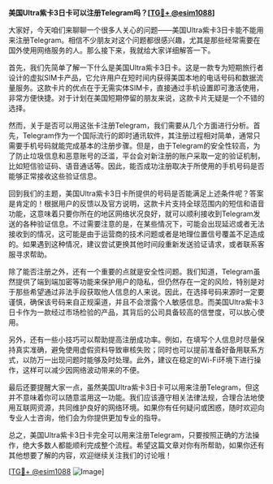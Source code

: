 **美国Ultra紫卡3日卡可以注册Telegram吗？[[TG💪+ @esim1088](https://t.me/s/esim1088)]**

大家好，今天咱们来聊聊一个很多人关心的问题——美国Ultra紫卡3日卡能不能用来注册Telegram。相信不少朋友对这个问题都很感兴趣，尤其是那些经常需要在国外使用网络服务的人。那么接下来，我就给大家详细解答一下。

首先，我们先简单了解一下什么是美国Ultra紫卡3日卡。这是一款专为短期旅行者设计的虚拟SIM卡产品，它允许用户在短时间内获得美国本地的电话号码和数据流量服务。这款卡片的优点在于无需实体SIM卡，直接通过手机设置即可激活使用，非常方便快捷。对于计划在美国短期停留的朋友来说，这款卡片无疑是一个不错的选择。

然而，关于是否可以用这张卡注册Telegram，我们需要从几个方面进行分析。首先，Telegram作为一个国际流行的即时通讯软件，其注册过程相对简单，通常只需要手机号码就能完成基本的注册步骤。但是，由于Telegram的安全性较高，为了防止垃圾信息和恶意账号的泛滥，平台会对新注册的账户采取一定的验证机制，比如短信验证码、语音通话等。因此，能否成功注册取决于所使用的手机号码是否能够正常接收这些验证信息。

回到我们的主题，美国Ultra紫卡3日卡所提供的号码是否能满足上述条件呢？答案是肯定的！根据用户的反馈以及官方说明，这款卡片支持全球范围内的短信和语音功能，这意味着只要你所在的地区网络状况良好，就可以顺利接收到Telegram发送的各种验证信息。不过需要注意的是，在某些情况下，可能会出现延迟或者无法接收到的情况，这可能是由于运营商的技术问题或者是地理位置信号覆盖不足造成的。如果遇到这种情况，建议尝试更换其他时间段重新发送验证请求，或者联系客服寻求帮助。

除了能否注册之外，还有一个重要的点就是安全性问题。我们知道，Telegram虽然提供了端到端加密等功能来保护用户的隐私，但仍然存在一定的风险，特别是对于那些希望通过非法手段获取他人信息的人来说。因此，在选择号码来源时一定要谨慎，确保该号码来自正规渠道，并且不会泄露个人敏感信息。而美国Ultra紫卡3日卡作为一款经过市场检验的产品，其背后的公司具备较高的信誉度，可以放心使用。

另外，还有一些小技巧可以帮助提高注册成功率。例如，在填写个人信息时尽量保持真实准确，避免使用虚假资料导致审核失败；同时也可以提前准备好备用联系方式，以防万一出现问题时能够及时处理。此外，建议在稳定的Wi-Fi环境下进行操作，这样可以减少因网络波动带来的不便。

最后还要提醒大家一点，虽然美国Ultra紫卡3日卡可以用来注册Telegram，但这并不意味着你可以随意滥用这一功能。我们应该遵守相关法律法规，合理合法地使用互联网资源，共同维护良好的网络环境。如果你有任何疑问或困惑，随时欢迎向专业人士咨询，他们会为你提供更加专业的指导。

总之，美国Ultra紫卡3日卡完全可以用来注册Telegram，只要按照正确的方法操作，绝大多数人都能顺利完成整个流程。希望这篇文章对你有所帮助，如果你还有其他想要了解的内容，欢迎继续关注我们的讨论哦！

[[TG💪+ @esim1088](https://t.me/s/esim1088) ![Image](https://i.postimg.cc/4NQfJmqS/Snipaste-2025-05-13-00-14-12.png)]